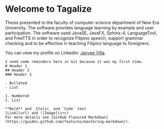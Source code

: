 
# Welcome to **Tagalize**

Thesis presented to the faculty of computer science department of New Era University. The software provides language learning by example and user participation. The software used JavaSE, JavaFX, Sphinx-4, LanguageTool, and FreeTTS in order to recognize Filipino speech, support grammar checking and to be effective in teaching Filipino language to foreigners.

You can view my profile on Linkedin: [Jayvee Villa](https://www.linkedin.com/in/jayvee-lazaro-villa).

```
I need some reminders here in Git because it was my first time.
# Header 1
## Header 2
### Header 3

- Bulleted
- List

1. Numbered
2. List

**Bold** and _Italic_ and `Code` text
[Link](url) and ![Image](src)
For more details see [GitHub Flavored Markdown](https://guides.github.com/features/mastering-markdown/).
```